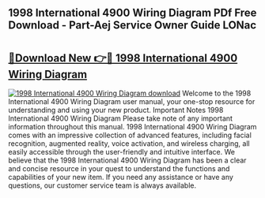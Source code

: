 ## 1998 International 4900 Wiring Diagram PDf Free Download - Part-Aej Service Owner Guide LONac

# <h2><a href="http://dfntiu9.blite.top/?on=1998+International+4900+Wiring+Diagram">🔗Download New 👉🔴 1998 International 4900 Wiring Diagram</a></h2>

[![1998 International 4900 Wiring Diagram download](https://i.imgur.com/lujVjoI.png)](http://dfntiu9.blite.top/?on=1998+International+4900+Wiring+Diagram)
Welcome to the 1998 International 4900 Wiring Diagram user manual, your one-stop resource for understanding and using your new product. Important Notes 1998 International 4900 Wiring Diagram Please take note of any important information throughout this manual. 1998 International 4900 Wiring Diagram comes with an impressive collection of advanced features, including facial recognition, augmented reality, voice activation, and wireless charging, all easily accessible through the user-friendly and intuitive interface. We believe that the 1998 International 4900 Wiring Diagram has been a clear and concise resource in your quest to understand the functions and capabilities of your new item. If you need any assistance or have any questions, our customer service team is always available.
